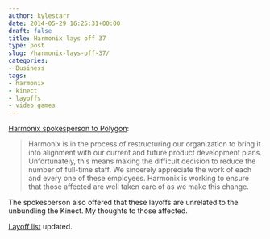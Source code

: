 ```yaml
---
author: kylestarr
date: 2014-05-29 16:25:31+00:00
draft: false
title: Harmonix lays off 37
type: post
slug: /harmonix-lays-off-37/
categories:
- Business
tags:
- harmonix
- kinect
- layoffs
- video games
---
```


[Harmonix spokesperson to Polygon](http://www.polygon.com/2014/5/29/5761388/harmonix-layoffs-new-ceo-chief-creative-officer):

> Harmonix is in the process of restructuring our organization to bring it into alignment with our current and future product development plans. Unfortunately, this means making the difficult decision to reduce the number of full-time staff. We sincerely appreciate the work of each and every one of these employees. Harmonix is working to ensure that those affected are well taken care of as we make this change.

The spokesperson also offered that these layoffs are unrelated to the unbundling the Kinect. My thoughts to those affected.

[Layoff list](/2014/03/13/save-developers-and-you-will-save-your-soul/) updated.
